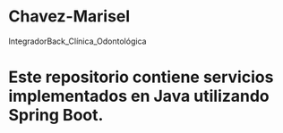 # Chavez-Marisel
IntegradorBack_Clínica_Odontológica 
#  Este repositorio contiene servicios implementados en Java utilizando Spring Boot.











